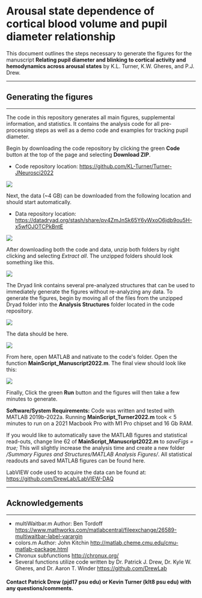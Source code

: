# Arousal state dependence of cortical blood volume and pupil diameter relationship

This document outlines the steps necessary to generate the figures for the manuscript **Relating pupil diameter and blinking to cortical activity and hemodynamics across arousal states** by K.L. Turner, K.W. Gheres, and P.J. Drew.

---
## Generating the figures
---
The code in this repository generates all main figures, supplemental information, and statistics. It contains the analysis code for all pre-processing steps as well as a demo code and examples for tracking pupil diameter.

Begin by downloading the code repository by clicking the green **Code** button at the top of the page and selecting **Download ZIP**. 
* Code repository location: https://github.com/KL-Turner/Turner-JNeurosci2022

![](https://user-images.githubusercontent.com/30758521/193090842-d33e2f7f-a12e-4cbd-9bcc-122fa59591a6.PNG)

Next, the data (~4 GB) can be downloaded from the following location and should start automatically.
* Data repository location: https://datadryad.org/stash/share/pv4ZmJnSk65Y6yWxoO6jdb9ou5H-x5wfOJOTCPkBntE

![](https://user-images.githubusercontent.com/30758521/193082431-7022d924-9eee-4b44-b77a-dd0204cef094.PNG)

After downloading both the code and data, unzip both folders by right clicking and selecting *Extract all*. The unzipped folders should look something like this.

![](https://user-images.githubusercontent.com/30758521/193092710-0ef277ad-885d-4585-8ae1-d2da4e0a6a1d.PNG)

The Dryad link contains several pre-analyzed structures that can be used to immediately generate the figures without re-analyzing any data. To generate the figures, begin by moving all of the files from the unzipped Dryad folder into the **Analysis Structures** folder located in the code repository.

![](https://user-images.githubusercontent.com/30758521/193088676-cca1e370-ccde-47f1-81ca-1a12a210a174.PNG)

The data should be here. 

![](https://user-images.githubusercontent.com/30758521/193093229-5e5c4e2a-0343-4e14-947b-afc60b746dcf.PNG)

From here, open MATLAB and nativate to the code's folder. Open the function **MainScript_Manuscript2022.m**. The final view should look like this:

![](https://user-images.githubusercontent.com/30758521/193093597-927d9f57-7183-462e-acac-8115f39aaf51.PNG)

Finally, Click the green **Run** button and the figures will then take a few minutes to generate.

**Software/System Requirements:** Code was written and tested with MATLAB 2019b-2022a. Running **MainScript_Turner2022.m** took < 5 minutes to run on a 2021 Macbook Pro with M1 Pro chipset and 16 Gb RAM.

If you would like to automatically save the MATLAB figures and statistical read-outs, change line 62 of **MainScript_Manuscript2022.m** to *saveFigs = true;* This will slightly increase the analysis time and create a new folder */Summary Figures and Structures/MATLAB Analysis Figures/*. All statistical readouts and saved MATLAB figures can be found here.

LabVIEW code used to acquire the data can be found at: https://github.com/DrewLab/LabVIEW-DAQ

---
## Acknowledgements
---
* multiWaitbar.m Author: Ben Tordoff https://www.mathworks.com/matlabcentral/fileexchange/26589-multiwaitbar-label-varargin
* colors.m Author: John Kitchin http://matlab.cheme.cmu.edu/cmu-matlab-package.html
* Chronux subfunctions http://chronux.org/
* Several functions utilize code written by Dr. Patrick J. Drew, Dr. Kyle W. Gheres, and Dr. Aaron T. Winder https://github.com/DrewLab

#### Contact Patrick Drew (pjd17 psu edu) or Kevin Turner (klt8 psu edu) with any questions/comments.

